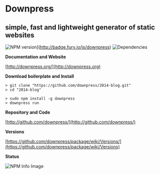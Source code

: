 # Downpress
## simple, fast and lightweight generator of static websites

![NPM version](https://badge.fury.io/js/downpress.png)](http://badge.fury.io/js/downpress)
![Dependencies](https://david-dm.org/downpress/repo.png)



**Documentation and Website**

[http://downpress.org/](http://downpress.org)

**Download boilerplate and Install**

    > git clone "https://github.com/downpress/2014-blog.git"
    > cd "2014-blog"

    > sudo npm install -g downpress
    > downpress run

**Repository and Code**

[http://github.com/downpress/](http://github.com/downpress/)

**Versions**

[https://github.com/downpress/package/wiki/Versions/](https://github.com/downpress/package/wiki/Versions)

**Status**

![NPM Info Image](https://nodei.co/npm/downpress.png)
